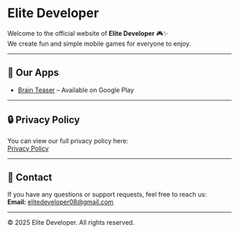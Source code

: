 # Elite Developer

Welcome to the official website of **Elite Developer** 🎮✨  
We create fun and simple mobile games for everyone to enjoy.

---

## 📱 Our Apps
- [Brain Teaser](https://play.google.com/store/apps/details?id=brain.teaser.game.puzzle) – Available on Google Play

---

## 🔒 Privacy Policy
You can view our full privacy policy here:  
[Privacy Policy](https://EliteGameDeveloper8.github.io/brain-teaser-privacy/
)

---

## 📩 Contact
If you have any questions or support requests, feel free to reach us:  
**Email:** elitedeveloper08@gmail.com  

---

© 2025 Elite Developer. All rights reserved.
